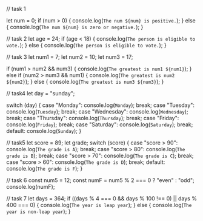 // task 1

let num = 0;
if (num > 0) {
  console.log(`The num ${num} is positive.`);
} else {
  console.log(`The num ${num} is zero or negative.`);
}

// task 2
let age = 24;
if (age < 18) {
  console.log(`The person is eligible to vote.`);
} else {
  console.log(`The person is eligible to vote.`);
}

// task 3
let num1 = 7;
let num2 = 10;
let num3 = 17;

if (num1 > num2 && num3) {
  console.log(`The greatest is num1 ${num1}`);
} else if (num2 > num3 && num1) {
  console.log(`The greatest is num2 ${num2}`);
} else {
  console.log(`The greatest is num3 ${num3}`);
}

// task4
let day = "sunday";

switch (day) {
  case "Monday":
    console.log(`Monday`);
    break;
  case "Tuesday":
    console.log(`Tuesday`);
    break;
  case "Wednesday":
    console.log(`Wednesday`);
    break;
  case "Thursday":
    console.log(`Thursday`);
    break;
  case "Friday":
    console.log(`Friday`);
    break;
  case "Saturday":
    console.log(`Saturday`);
    break;
  default:
    console.log(`Sunday`);
}

// task5
let score = 89;
let grade;
switch (score) {
  case "score > 90":
    console.log(`The grade is A`);
    break;
  case "score > 80":
    console.log(`The grade is B`);
    break;
  case "score > 70":
    console.log(`The grade is C`);
    break;
  case "score > 60":
    console.log(`The grade is D`);
    break;
  default:
    console.log(`The grade is F`);
}

// task 6
const num5 = 12;
const numF = num5 % 2 === 0 ? "even" : "odd";
console.log(numF);

// task 7
let days = 364;
if ((days % 4 === 0 && days % 100 !== 0) || days % 400 === 0) {
  console.log(`The year is leap year`);
} else {
  console.log(`The year is non-leap year`);
}
